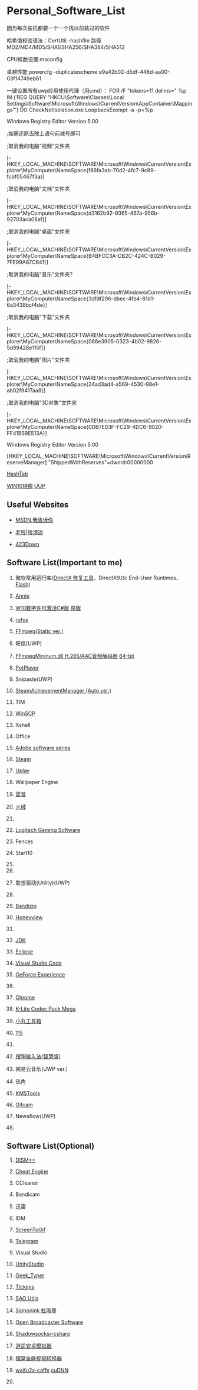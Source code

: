 # Personal_Software_List
因为每次装机都要一个一个找以前装过的软件

哈希值校验语法：CertUtil -hashfile 路径 MD2/MD4/MD5/SHA1/SHA256/SHA384/SHA512

CPU核数设置:msconfig

卓越性能:powercfg -duplicatescheme e9a42b02-d5df-448d-aa00-03f14749eb61

一键设置所有uwp应用使用代理（用cmd）：
FOR /F "tokens=11 delims=\" %p IN ('REG QUERY "HKCU\Software\Classes\Local Settings\Software\Microsoft\Windows\CurrentVersion\AppContainer\Mappings"') DO CheckNetIsolation.exe LoopbackExempt -a -p=%p 

Windows Registry Editor Version 5.00

;如需还原去除上语句前减号即可

;取消我的电脑"视频"文件夹

[-HKEY_LOCAL_MACHINE\SOFTWARE\Microsoft\Windows\CurrentVersion\Explorer\MyComputer\NameSpace\{f86fa3ab-70d2-4fc7-9c99-fcbf05467f3a}]

;取消我的电脑"文档"文件夹

[-HKEY_LOCAL_MACHINE\SOFTWARE\Microsoft\Windows\CurrentVersion\Explorer\MyComputer\NameSpace\{d3162b92-9365-467a-956b-92703aca08af}]

;取消我的电脑"桌面"文件夹

[-HKEY_LOCAL_MACHINE\SOFTWARE\Microsoft\Windows\CurrentVersion\Explorer\MyComputer\NameSpace\{B4BFCC3A-DB2C-424C-B029-7FE99A87C641}]

;取消我的电脑"音乐"文件夹?

[-HKEY_LOCAL_MACHINE\SOFTWARE\Microsoft\Windows\CurrentVersion\Explorer\MyComputer\NameSpace\{3dfdf296-dbec-4fb4-81d1-6a3438bcf4de}]

;取消我的电脑"下载"文件夹

[-HKEY_LOCAL_MACHINE\SOFTWARE\Microsoft\Windows\CurrentVersion\Explorer\MyComputer\NameSpace\{088e3905-0323-4b02-9826-5d99428e115f}]

;取消我的电脑"图片"文件夹

[-HKEY_LOCAL_MACHINE\SOFTWARE\Microsoft\Windows\CurrentVersion\Explorer\MyComputer\NameSpace\{24ad3ad4-a569-4530-98e1-ab02f9417aa8}]

;取消我的电脑"3D对象"文件夹

[-HKEY_LOCAL_MACHINE\SOFTWARE\Microsoft\Windows\CurrentVersion\Explorer\MyComputer\NameSpace\{0DB7E03F-FC29-4DC6-9020-FF41B59E513A}]

Windows Registry Editor Version 5.00

[HKEY_LOCAL_MACHINE\SOFTWARE\Microsoft\Windows\CurrentVersion\ReserveManager]
"ShippedWithReserves"=dword:00000000

[HashTab](http://implbits.com/products/hashtab/)

[WIN10镜像](https://pan.baidu.com/s/1yYw960AgkCjrnbTWOs7jbg) [UUP](https://uup.rg-adguard.net/index.php)

## Useful Websites
* [MSDN,我告诉你](https://msdn.itellyou.cn/)

* [老殁|殁漂遥](https://www.laomoit.com/)

* [423Down](https://www.423down.com/)

## Software List(Important to me)
1. 微软常用运行库([DirectX 修复工具](https://blog.csdn.net/vbcom/article/details/6962388)、DirectX9.0c End-User Runtimes、[Flash](https://www.flash.cn/))

2. [Annie](https://github.com/iawia002/annie/releases)

3. [W10数字许可激活C#版](https://www.52pojie.cn/thread-742884-1-1.html) [原版](https://www.nsaneforums.com/topic/315047-w10-digital-license-generation-v31-c-version-of-hwid-fork/)

4. [rufus](https://github.com/pbatard/rufus/releases)

5. [FFmpeg(Static ver.)](https://ffmpeg.zeranoe.com/builds/)

6. 旺信(UWP)

7. [FFmpegMininum.dll H.265/AAC音频解码器](http://get.daum.net/PotPlayer/v4/Module/FFmpeg/FFmpegMininum.dll)
[64-bit](http://get.daum.net/PotPlayer64/v4/Module/FFmpeg/FFmpegMininum64.dll)

8. [PotPlayer](http://t1.daumcdn.net/potplayer/beta/PotPlayerSetup.exe)

9. Snipaste(UWP)

10. [SteamAchievementManager (Auto ver.)](https://github.com/gotkrypto76/SteamAchievementManager)

11. TIM

12. [WinSCP](https://winscp.net/eng/download.php)

13. Xshell

14. Office

15. [Adobe software series](https://weibo.com/vposy)

16. [Steam](https://store.steampowered.com/about/)

17. [Uplay](http://uplay.ubi.com/index.html)

18. Wallpaper Engine

19. [雷音](http://cn.razerzone.com/gaming-software/surround)

20. [火绒](https://www.huorong.cn/prod.html)

21. 

22. [Logitech Gaming Software](https://support.logitech.com.cn/zh_cn/downloads)

23. Fences

24. Start10

25. 

26. 

27. 联想驱动(Utility)(UWP)

28. 

29. [Bandizip](http://www.bandisoft.com/bandizip/)

30. [Honeyview](http://www.bandisoft.com/honeyview/)

31. 

32. [JDK](https://www.oracle.com/technetwork/java/javase/downloads/index.html)

33. [Eclipse](https://www.eclipse.org/downloads/)

34. [Visual Studio Code](https://code.visualstudio.com/)

35. [GeForce Experience](https://www.nvidia.com/zh-cn/geforce/geforce-experience/)

36. 

37. [Chrome](https://www.google.com/chrome/browser/thankyou.html?standalone=1&platform=win&installdataindex=defaultbrowser)

38. [K-Lite Codec Pack Mega](http://www.codecguide.com/download_kl.htm)

39. [小丸工具箱](https://maruko.appinn.me/)

40. [115](http://115.com/)

41. 

42. [搜狗输入法(智慧版)](https://pinyin.sogou.com/)

43. 网易云音乐(UWP ver.)

44. 热角

45. [KMSTools](https://www.solidfiles.com/folder/bd7165a0d4/)

46. [Gifcam](http://blog.bahraniapps.com/gifcam/#download)

47. Newsflow(UWP)

48. 

## Software List(Optional)
1. [DISM++](http://www.chuyu.me/zh-Hans/index.html)

2. [Cheat Engine](https://cheatengine.org/)

3. CCleaner

4. Bandicam

5. 迅雷

6. IDM

7. [ScreenToGif](https://github.com/NickeManarin/ScreenToGif/releases)

8. [Telegram](https://telegram.org/apps)

9. Visual Studio

10. [UnityStudio](https://github.com/Perfare/AssetStudio/releases)

11. [Geek_Typer](http://geektyper.com/)

12. [Tickeys](http://www.yingdev.com/projects/tickeys)

13. [SAO Utils](http://www.gpbeta.com/post/develop/sao-utils/)

14. [Siphonink 虹吸墨](http://nullice.com/Gasoft/Siphonink/)

15. [Open Broadcaster Software](https://obsproject.com/download)

16. [Shadowsocksr-csharp](https://github.com/shadowsocksrr/shadowsocksr-csharp/releases)

17. [逍遥安卓模拟器](https://www.memuplay.com/)

18. [狸窝全能视频转换器](http://www.leawo.cn/)

19. [waifu2x-caffe](https://github.com/lltcggie/waifu2x-caffe) [cuDNN](https://developer.nvidia.com/rdp/cudnn-download)

20.


